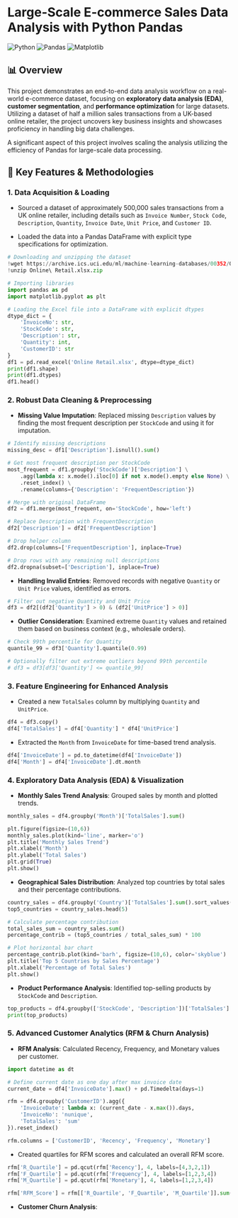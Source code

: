 # Large-Scale E-commerce Sales Data Analysis with Python Pandas

![Python](https://img.shields.io/badge/Python-3776AB?style=for-the-badge&logo=python&logoColor=white)
![Pandas](https://img.shields.io/badge/Pandas-150458?style=for-the-badge&logo=pandas&logoColor=white)
![Matplotlib](https://img.shields.io/badge/Matplotlib-11557c?style=for-the-badge&logo=matplotlib&logoColor=white)

## 📊 Overview

This project demonstrates an end-to-end data analysis workflow on a real-world e-commerce dataset, focusing on **exploratory data analysis (EDA)**, **customer segmentation**, and **performance optimization** for large datasets. Utilizing a dataset of half a million sales transactions from a UK-based online retailer, the project uncovers key business insights and showcases proficiency in handling big data challenges.

A significant aspect of this project involves scaling the analysis utilizing the efficiency of Pandas for large-scale data processing.

## 🌟 Key Features & Methodologies

### 1. Data Acquisition & Loading

* Sourced a dataset of approximately 500,000 sales transactions from a UK online retailer, including details such as `Invoice Number`, `Stock Code`, `Description`, `Quantity`, `Invoice Date`, `Unit Price`, and `Customer ID`.

* Loaded the data into a Pandas DataFrame with explicit type specifications for optimization.

```python
# Downloading and unzipping the dataset
!wget https://archive.ics.uci.edu/ml/machine-learning-databases/00352/Online%20Retail.xlsx
!unzip Online\ Retail.xlsx.zip

# Importing libraries
import pandas as pd
import matplotlib.pyplot as plt

# Loading the Excel file into a DataFrame with explicit dtypes
dtype_dict = {
    'InvoiceNo': str,
    'StockCode': str,
    'Description': str,
    'Quantity': int,
    'CustomerID': str
}
df1 = pd.read_excel('Online Retail.xlsx', dtype=dtype_dict)
print(df1.shape)
print(df1.dtypes)
df1.head()
```

### 2. Robust Data Cleaning & Preprocessing

* **Missing Value Imputation**: Replaced missing `Description` values by finding the most frequent description per `StockCode` and using it for imputation.

```python
# Identify missing descriptions
missing_desc = df1['Description'].isnull().sum()

# Get most frequent description per StockCode
most_frequent = df1.groupby('StockCode')['Description'] \
    .agg(lambda x: x.mode().iloc[0] if not x.mode().empty else None) \
    .reset_index() \
    .rename(columns={'Description': 'FrequentDescription'})

# Merge with original DataFrame
df2 = df1.merge(most_frequent, on='StockCode', how='left')

# Replace Description with FrequentDescription
df2['Description'] = df2['FrequentDescription']

# Drop helper column
df2.drop(columns=['FrequentDescription'], inplace=True)

# Drop rows with any remaining null descriptions
df2.dropna(subset=['Description'], inplace=True)
```

* **Handling Invalid Entries**: Removed records with negative `Quantity` or `Unit Price` values, identified as errors.

```python
# Filter out negative Quantity and Unit Price
df3 = df2[(df2['Quantity'] > 0) & (df2['UnitPrice'] > 0)]
```

* **Outlier Consideration**: Examined extreme `Quantity` values and retained them based on business context (e.g., wholesale orders).

```python
# Check 99th percentile for Quantity
quantile_99 = df3['Quantity'].quantile(0.99)

# Optionally filter out extreme outliers beyond 99th percentile
# df3 = df3[df3['Quantity'] <= quantile_99]
```

### 3. Feature Engineering for Enhanced Analysis

* Created a new `TotalSales` column by multiplying `Quantity` and `UnitPrice`.

```python
df4 = df3.copy()
df4['TotalSales'] = df4['Quantity'] * df4['UnitPrice']
```

* Extracted the `Month` from `InvoiceDate` for time-based trend analysis.

```python
df4['InvoiceDate'] = pd.to_datetime(df4['InvoiceDate'])
df4['Month'] = df4['InvoiceDate'].dt.month
```

### 4. Exploratory Data Analysis (EDA) & Visualization

* **Monthly Sales Trend Analysis**: Grouped sales by month and plotted trends.

```python
monthly_sales = df4.groupby('Month')['TotalSales'].sum()

plt.figure(figsize=(10,6))
monthly_sales.plot(kind='line', marker='o')
plt.title('Monthly Sales Trend')
plt.xlabel('Month')
plt.ylabel('Total Sales')
plt.grid(True)
plt.show()
```

* **Geographical Sales Distribution**: Analyzed top countries by total sales and their percentage contributions.

```python
country_sales = df4.groupby('Country')['TotalSales'].sum().sort_values(ascending=False)
top5_countries = country_sales.head(5)

# Calculate percentage contribution
total_sales_sum = country_sales.sum()
percentage_contrib = (top5_countries / total_sales_sum) * 100

# Plot horizontal bar chart
percentage_contrib.plot(kind='barh', figsize=(10,6), color='skyblue')
plt.title('Top 5 Countries by Sales Percentage')
plt.xlabel('Percentage of Total Sales')
plt.show()
```

* **Product Performance Analysis**: Identified top-selling products by `StockCode` and `Description`.

```python
top_products = df4.groupby(['StockCode', 'Description'])['TotalSales'].sum().sort_values(ascending=False).head(5)
print(top_products)
```

### 5. Advanced Customer Analytics (RFM & Churn Analysis)

* **RFM Analysis**: Calculated Recency, Frequency, and Monetary values per customer.

```python
import datetime as dt

# Define current date as one day after max invoice date
current_date = df4['InvoiceDate'].max() + pd.Timedelta(days=1)

rfm = df4.groupby('CustomerID').agg({
    'InvoiceDate': lambda x: (current_date - x.max()).days,
    'InvoiceNo': 'nunique',
    'TotalSales': 'sum'
}).reset_index()

rfm.columns = ['CustomerID', 'Recency', 'Frequency', 'Monetary']
```

* Created quartiles for RFM scores and calculated an overall RFM score.

```python
rfm['R_Quartile'] = pd.qcut(rfm['Recency'], 4, labels=[4,3,2,1])
rfm['F_Quartile'] = pd.qcut(rfm['Frequency'], 4, labels=[1,2,3,4])
rfm['M_Quartile'] = pd.qcut(rfm['Monetary'], 4, labels=[1,2,3,4])

rfm['RFM_Score'] = rfm[['R_Quartile', 'F_Quartile', 'M_Quartile']].sum(axis=1)
```

* **Customer Churn Analysis**:
